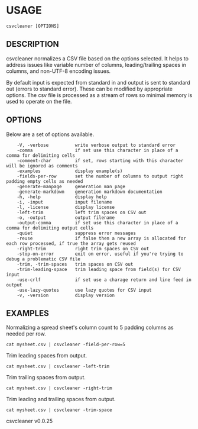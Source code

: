 
# USAGE

	csvcleaner [OPTIONS]

## DESCRIPTION


csvcleaner normalizes a CSV file based on the options selected. It
helps to address issues like variable number of columns, leading/trailing
spaces in columns, and non-UTF-8 encoding issues.

By default input is expected from standard in and output is sent to 
standard out (errors to standard error). These can be modified by
appropriate options. The csv file is processed as a stream of rows so 
minimal memory is used to operate on the file. 


## OPTIONS

Below are a set of options available.

```
    -V, -verbose          write verbose output to standard error
    -comma                if set use this character in place of a comma for delimiting cells
    -comment-char         if set, rows starting with this character will be ignored as comments
    -examples             display example(s)
    -fields-per-row       set the number of columns to output right padding empty cells as needed
    -generate-manpage     generation man page
    -generate-markdown    generation markdown documentation
    -h, -help             display help
    -i, -input            input filename
    -l, -license          display license
    -left-trim            left trim spaces on CSV out
    -o, -output           output filename
    -output-comma         if set use this character in place of a comma for delimiting output cells
    -quiet                suppress error messages
    -reuse                if false then a new array is allocated for each row processed, if true the array gets reused
    -right-trim           right trim spaces on CSV out
    -stop-on-error        exit on error, useful if you're trying to debug a problematic CSV file
    -trim, -trim-spaces   trim spaces on CSV out
    -trim-leading-space   trim leading space from field(s) for CSV input
    -use-crlf             if set use a charage return and line feed in output
    -use-lazy-quotes      use lazy quotes for CSV input
    -v, -version          display version
```


## EXAMPLES


Normalizing a spread sheet's column count to 5 padding columns as needed per row.

    cat mysheet.csv | csvcleaner -field-per-row=5

Trim leading spaces from output.

    cat mysheet.csv | csvcleaner -left-trim

Trim trailing spaces from output.

    cat mysheet.csv | csvcleaner -right-trim

Trim leading and trailing spaces from output.

    cat mysheet.csv | csvcleaner -trim-space


csvcleaner v0.0.25
